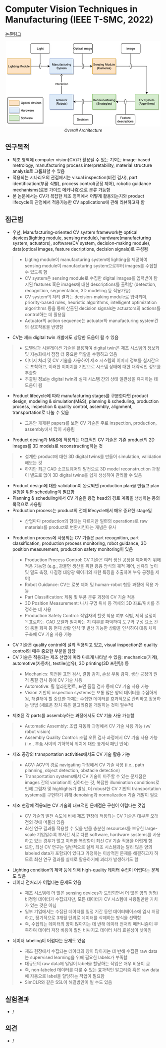 # Computer Vision Techniques in Manufacturing (IEEE T-SMC, 2022)

[논문링크](https://ieeexplore.ieee.org/abstract/document/9761203)

<p align="center">
    <img width="500" alt='fig1' src="./img/25_04_01.png?raw=true"></br>
    <em><font size=2>Overall Architecture</font></em>
</p>

## 연구목적
- 제조 영역에 computer vision(CV)가 활용될 수 있는 기회는 image-based metrology, manufacturing process interpretability, material structure analysis로 그룹화할 수 있음
- 적용되는 시나리오의 관점에서는 visual inspection(비전 검사), part identification(부품 식별), process control(공정 제어), robotic guidance mechanisms(로봇 가이드 메커니즘)으로 분류 가능함
- 본 논문에서는 CV가 복잡한 제조 영역에서 어떻게 활용되는지와 product lifecycle의 관점에서 적용가능한 CV applications에 관해 리뷰하고자 함

## 접근법
- 우선, Manufacturing-oriented CV system framework는 optical devices(lighting module, sensing module), hardware(manufacturing system, actuators), software(CV system, decision-making module), data(optical images, feature decriptions, decision signals)로 구성됨
> - Ligting module이 manufacturing system에 lighting을 제공하여 sensing module이 manufacturing system으로부터 images를 수집할 수 있도록 함
> - CV system은 sensing module로 수집한 digital images를 입력받아 탐지된 features 혹은 images에 대한 descriptions를 출력함 (detection, recognition, segmentation, 3D modeling 등 적용가능)
> - CV system의 처리 결과는 decision-making module로 입력되며, priority-based rules, heuristic algorithms, intelligent optimization algorithms 등을 통해 산출된 decision signals는 actuators의 actions를 control하는 데 활용됨
> - Actuator의 action sequence는 actuator와 manufacturing system간의 상호작용을 반영함
- CV는 제조 digital twin 개발에도 상당한 도움이 될 수 있음
> - 모델링과 시뮬레이션 기술을 활용하여 digital twin은 제조 시스템의 정보화 및 지능화에서 점점 더 중요한 역할을 수행하고 있음
> - 이미지 처리 및 CV 기술을 사용하여 제조 시스템의 이미지 정보를 실시간으로 포착하고, 이러한 이미지를 기반으로 시스템 상태에 대한 대략적인 정보를 추출함
> - 추출된 정보는 digital twin과 실제 시스템 간의 상태 일관성을 유지하는 데 도움이 됨
- Product lifecycle에 따라 manufacturing stages를 구분한다면 product design, modeling & simulation(M&S), planning & scheduling, production process, inspection & quality control, assembly, alignment, transportation로 나눌 수 있음
> - 그동안 게재된 papers를 보면 CV 기술은 주로 inspection, production, assembly에서 많이 사용됨
- Product desing과 M&S에 적용되는 대표적인 CV 기술은 기존 product의 2D images를 3D models로 reconstructing하는 것
> - 설계한 product에 대한 3D digital twins를 만들어 simulation, validation 해보는 것
> - 하지만 최근 CAD 소프트웨어의 발전으로 3D model reconstruction 과정이 별도로 없이 3D digital twins를 쉽게 생성하여 관리할 수 있음
- Product design에 대한 validation이 완료되면 production plan을 만들고 plan 실행을 위한 scheduling이 필요함
- Planning & scheduling에서 CV 기술은 용접 head의 경로 계획을 생성하는 등의 목적으로 사용됨
- Production process는 product의 전체 lifecycle에서 매우 중요한 stage임
> - 산업마다 production의 형태는 다르지만 일련의 operations로 raw materials를 product로 변환시킨다는 개념은 유사
- Production process에 사용되는 CV 기술은 part recognition, part classification, production process monitoring, robot guidance, 3D position measurement, production safety monitoring이 있음
> - Production Process Control: CV 기술은 여러 생산 공정을 제어하기 위해 적용 가능함 (e.g., 광물면 생산을 위한 용융 암석의 궤적 제어, 섬유의 높이 및 밀도 측정, 다결정 태양광 웨이퍼의 패턴 특징을 추출하여 부유 공정을 제어)
> - Robot Guidance: CV는 로봇 제어 및 human-robot 협동 과정에 적용 가능
> - Part Classification: 제품 및 부품 분류 과정에 CV 기술 적용
> - 3D Position Measurement: 나사 구멍 위치 등 객체의 3D 좌표/위치를 추정하는 데 사용
> - Production Safety Control: 작업자의 헬멧 착용 여부 식별, 제작 설정이 목표로하는 CAD 모델과 일치하는 지 여부를 파악하여 도구와 구성 요소 간의 충돌 회피 등 현재 상황 인식 및 발생 가능한 상황을 인식하여 대응 체제 구축에 CV 기술 사용 가능
- CV 기술은 quality control에 널리 적용되고 있고, visual inspection은 quality control의 매우 중요한 부분을 담당
- CV 기술은 적용되는 제조 산업에 따라 다르게 나타날 수 있음: mechanics(기계), automotive(자동차), textile(섬유), 3D printing(3D 프린팅) 등
> - Mechanics: 회전된 표면 검사, 결함 감지, 손상 부품 감지, 생산 공정의 원격 품질 검사 등에 CV 기술 사용
> - Automotive: 휠 얼라인먼트, 표면 품질 검사 등에 CV 기술 사용 가능
> - Vision 기반의 inspection systems는 보통 많은 양의 데이터를 수집하게 됨, 해결해야 할 중요한 과제는 수집한 데이터를 효과적으로 관리하고 활용하는 방법 (새로운 장치 혹은 알고리즘을 개발하는 것이 필수적)
- 제조된 각 parts를 assembly하는 과정에서도 CV 기술 사용 가능함
> - Automatic Assembly: 조립 자동화 과정에서 CV 기술 사용 가능 (w/ robot vision)
> - Assembly Quality Control: 조립 오류 검사 과정에서 CV 기술 사용 가능 (i.e., 부품 사이의 기하학적 위치에 대한 통계적 패턴 인식)
- 제조 공장의 transportation activities에서도 CV 기술 활용 가능
> - AGV: AGV의 경로 navigating 과정에서 CV 기술 사용 (i.e., path planning, object detection, obstacle detection)
> - Transportation systems에서 CV 기술이 마주할 수 있는 문제점은 images 간의 variation이 심하다는 것, 복잡한 illumination conditions로 인해 그림자 및 highlights가 발생, 더 robust한 CV 기반의 transportation systems를 구현하기 위해 denoising과 normalization 기술 개발이 필요
- 제조 현장에 적용되는 CV 기술의 대표적인 문제점은 구현이 어렵다는 것임
> - CV 기술의 발전 속도에 비해 제조 현장에 적용되는 CV 기술은 대부분 오래전의 것에 머물러 있음
> - 최신 연구 결과를 적용할 수 있을 만큼 충분한 resources를 보유한 large-scale 기업일수록 부서간 서로 다른 software, hardware systems를 사용하고 있는 경우가 많고 이러한 복잡함이 최신 CV 기술 적용을 어렵게 함
> - 또한, 최신 CV 연구는 일반적으로 실제 제조 시스템과는 달리 많은 양의 labeled data가 포함되어 있다고 가정하는 이상적인 문제를 해결하고자 하므로 최신 연구 결과를 실제로 활용하기에 괴리가 발생하기도 함
- Lighting condition의 제약 등에 의해 high-quality 데이터 수집이 어렵다는 문제도 있음
- 데이터 전처리가 어렵다는 문제도 있음
> - 제조 시스템에 더 많은 sensing devices가 도입되면서 더 많은 양의 정형/비정형 데이터가 수집되지만, 모든 데이터가 CV 시스템에 사용될만한 가치가 있는 것은 아님
> - 일부 기업에서는 수집된 데이터를 일정 기간 동안 데이터베이스에 임시 저장하고, 정기적으로 3개월 단위로 데이터를 삭제하는 방식을 선택함
> - 즉, 수집되는 데이터의 양이 많아지는 데 반해 데이터 전처리 메커니즘이 부족하여 데이터 저장 비용이 훨씬 비싸지고 데이터 처리 효율성이 낮아짐
- 데이터 labeling이 어렵다는 문제도 있음
> - 제조 현장에서 수집되는 데이터의 양이 많아지는 데 반해 수집된 raw data는 supervised learning을 위해 필요한 labels가 부족함
> - 대규모의 raw data에 일일이 label을 할당하는 작업은 매우 비용이 큼
> - 즉, non-labeled 데이터를 다룰 수 있는 효과적인 알고리즘 혹은 raw data에 자동으로 label을 할당하는 작업이 필요함
> - SimCLR와 같은 SSL이 해결방안이 될 수도 있음

## 실험결과
- /

## 의견
- /